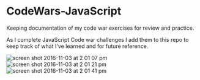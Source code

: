 # CodeWars-JavaScript
Keeping documentation of my code war exercises for review and practice. 

As I complete JavaScript Code war challenges I add them to this repo to keep track of what I've learned and for future reference. 


![screen shot 2016-11-03 at 2 01 07 pm](https://cloud.githubusercontent.com/assets/20213691/19985124/6ec781e0-a1ce-11e6-81e1-f9bdb6a5342a.png)
![screen shot 2016-11-03 at 2 01 21 pm](https://cloud.githubusercontent.com/assets/20213691/19985103/53647b38-a1ce-11e6-90b4-b087dbfba7e3.png)
![screen shot 2016-11-03 at 2 01 41 pm](https://cloud.githubusercontent.com/assets/20213691/19985107/59d78a50-a1ce-11e6-9454-003b35d75a2e.png)
